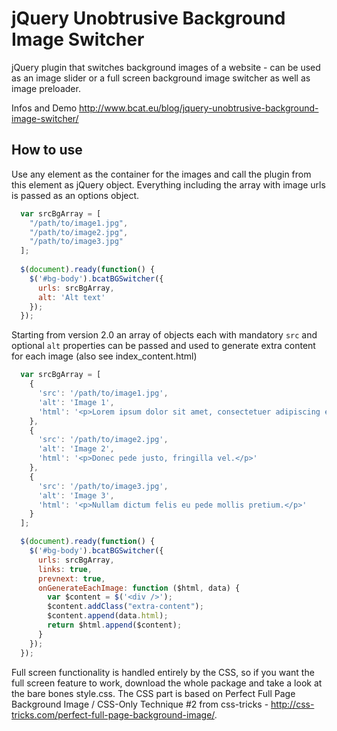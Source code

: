 jQuery Unobtrusive Background Image Switcher
===========

jQuery plugin that switches background images of a website - can be used as an image slider or a full screen background image switcher as well as image preloader.

Infos and Demo http://www.bcat.eu/blog/jquery-unobtrusive-background-image-switcher/

How to use
----------

Use any element as the container for the images and call the plugin from this element as jQuery object. Everything including the array with image urls is passed as an options object.

```javascript
  var srcBgArray = [
    "/path/to/image1.jpg",
    "/path/to/image2.jpg",
    "/path/to/image3.jpg"
  ];
  
  $(document).ready(function() {
    $('#bg-body').bcatBGSwitcher({
      urls: srcBgArray,
      alt: 'Alt text'
    });
  });
```

Starting from version 2.0 an array of objects each with mandatory `src` and optional `alt` properties can be passed and used to generate extra content for each image (also see index_content.html)

```javascript
  var srcBgArray = [
    {
      'src': '/path/to/image1.jpg',
      'alt': 'Image 1',
      'html': '<p>Lorem ipsum dolor sit amet, consectetuer adipiscing elit.</p>'
    },
    {
      'src': '/path/to/image2.jpg',
      'alt': 'Image 2',
      'html': '<p>Donec pede justo, fringilla vel.</p>'
    },
    {
      'src': '/path/to/image3.jpg',
      'alt': 'Image 3',
      'html': '<p>Nullam dictum felis eu pede mollis pretium.</p>'
    }
  ];

  $(document).ready(function() {
    $('#bg-body').bcatBGSwitcher({
      urls: srcBgArray,
      links: true,
      prevnext: true,
      onGenerateEachImage: function ($html, data) {
        var $content = $('<div />');
        $content.addClass("extra-content");
        $content.append(data.html);
        return $html.append($content);
      }
    });
  });
```

Full screen functionality is handled entirely by the CSS, so if you want the full screen feature to work, download the whole package and take a look at the bare bones style.css. The CSS part is based on Perfect Full Page Background Image / CSS-Only Technique #2 from css-tricks - http://css-tricks.com/perfect-full-page-background-image/.